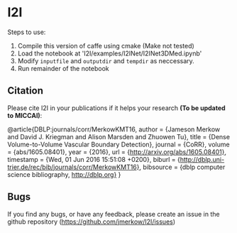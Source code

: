 # I2I
Steps to use:

1. Compile this version of caffe using cmake (Make not tested)
2. Load the notebook at 'I2I/examples/I2INet/I2INet3DMed.ipynb'
3. Modify `inputfile` and `outputdir` and `tempdir` as neccessary.
4. Run remainder of the notebook

## Citation

Please cite I2I in your publications if it helps your research **(To be updated to MICCAI)**:

  @article{DBLP:journals/corr/MerkowKMT16,
  author    = {Jameson Merkow and
               David J. Kriegman and
               Alison Marsden and
               Zhuowen Tu},
  title     = {Dense Volume-to-Volume Vascular Boundary Detection},
  journal   = {CoRR},
  volume    = {abs/1605.08401},
  year      = {2016},
  url       = {http://arxiv.org/abs/1605.08401},
  timestamp = {Wed, 01 Jun 2016 15:51:08 +0200},
  biburl    = {http://dblp.uni-trier.de/rec/bib/journals/corr/MerkowKMT16},
  bibsource = {dblp computer science bibliography, http://dblp.org}
}


## Bugs

If you find any bugs, or have any feedback, please create an issue in the github repository (https://github.com/jmerkow/I2I/issues)
